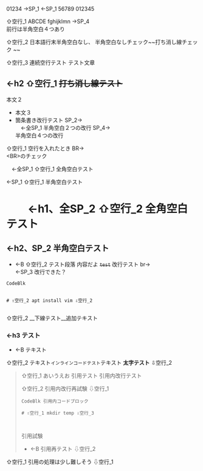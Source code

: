 01234 ->SP_1 
 <-SP_1 56789
012345

⇧空行_1 ABCDE
fghijklmn ->SP_4    
前行は半角空白４つあり


⇧空行_2 日本語行末半角空白なし、
半角空白なしチェック~~打ち消し線チェック  ~~



⇧空行_3 連続空行テスト
テスト文章

## <-h2 ⇧空行_1 ~~打ち消し線テスト~~
本文２
* 本文３
* 箇条書き改行テスト SP_2->  
　<-全SP_1 半角空白２つの改行 SP_4->    
半角空白４つの改行

⇧空行_1 空行を入れたとき BR-><BR>\<BR>のチェック

　<-全SP_1 ⇧空行_1 全角空白テスト

 <-SP_1 ⇧空行_1 半角空白テスト


# 　　<-h1、全SP_2 ⇧空行_2 全角空白テスト
##   <-h2、SP_2 半角空白テスト


* <-B ⇧空行_2 テスト段落
内容だよ
~~`test`~~
改行テスト br-><br>
   <-SP_3 改行できた？
```
CodeBlk


# ⇧空行_2 apt install vim ⇩空行_2


```


⇧空行_2 __下線テスト__追加テキスト
### <-h3 テスト
* <-B テキスト


⇧空行_2 テキスト`インラインコードテスト`テキスト
**太字テスト**
⇩空行_2


>
>⇧空行_1 あいうえお
> 引用テスト
>引用内改行テスト
>
>
> ⇧空行_2 引用内改行再試験 ⇩空行_1
>
> ```
> CodeBlk 引用内コードブロック
>
> # ⇧空行_1 mkdir temp ⇩空行_3
>
>
>
> ```
> 引用試験
> * <-B 引用再テスト ⇩空行_2
>
>

⇧空行_1 引用の処理は少し難しそう ⇩空行_1
